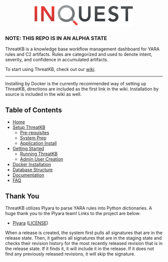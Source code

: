 <p align="center">
  <img src="https://raw.githubusercontent.com/InQuest/ThreatKB/wiki-cleanup/.github/wiki/inquest_logo.svg" />
</p>

### NOTE: THIS REPO IS IN AN ALPHA STATE

ThreatKB is a knowledge base workflow management dashboard for YARA rules and C2 artifacts. Rules are categorized and used to denote intent, severity, and confidence in accumulated artifacts.

To start using ThreatKB, check out our [wiki](https://github.com/InQuest/ThreatKB/wiki).

---

Installing by Docker is the currently recommended way of setting up ThreatKB, directions are included as the first link in the wiki. Installation by source is included in the wiki as well.

## Table of Contents

* [Home](https://github.com/InQuest/ThreatKB/wiki)
* [Setup ThreatKB](https://github.com/InQuest/ThreatKB/wiki/Setup#pre-requisites)
  + [Pre-requisites](https://github.com/InQuest/ThreatKB/wiki/Setup#pre-requisites)
  + [System Prep](https://github.com/InQuest/ThreatKB/wiki/Setup#system-prep)
  + [Application Install](https://github.com/InQuest/ThreatKB/wiki/Setup#application-install)
* [Getting Started](https://github.com/InQuest/ThreatKB/wiki/Getting-Started)
  + [Running ThreatKB](https://github.com/InQuest/ThreatKB/wiki/Getting-Started#running-threatkb)
  + [Admin User Creation](https://github.com/InQuest/ThreatKB/wiki/Getting-Started#running-threatkb)
* [Docker Installation](https://github.com/InQuest/ThreatKB/wiki/Docker)
* [Database Structure](https://github.com/InQuest/ThreatKB/wiki/Database-Structure)
* [Documentation](https://github.com/InQuest/ThreatKB/wiki/Documentation)
* [FAQ](https://github.com/InQuest/ThreatKB/wiki/Frequently-Asked-Questions)

## Thank You
ThreatKB utilizes Plyara to parse YARA rules into Python dictionaries. A huge thank you to the Plyara team! Links to the project are below:

- [Plyara](https://github.com/plyara/plyara) ([LICENSE](https://github.com/plyara/plyara/blob/master/LICENSE))

When a release is created, the system first pulls all signatures that are in the release state. Then, it gathers all signatures that are in the staging state and checks their revision history for the most recently released revision that is in the release state. If it finds it, it will include it in the release. If it does not find any previously released revisions, it will skip the signature.
